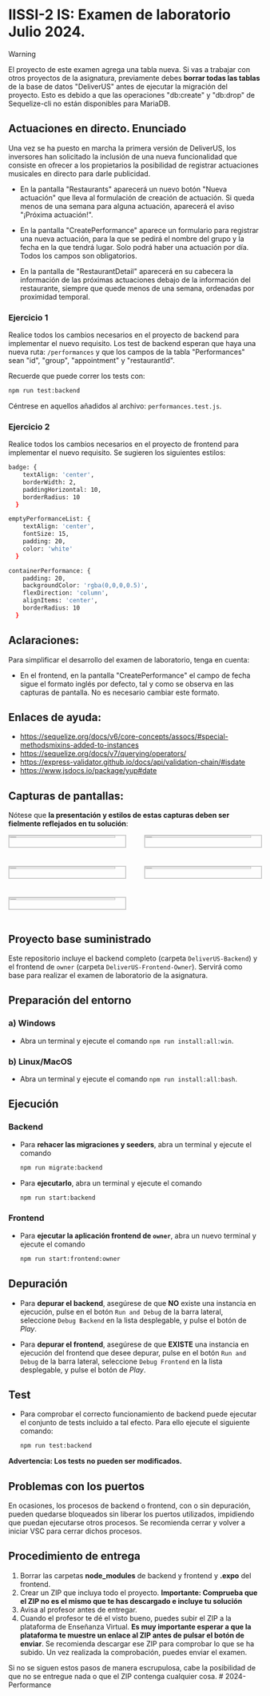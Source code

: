 # IISSI-2 IS: Examen de laboratorio Julio 2024. 

>[!WARNING] 
>El proyecto de este examen agrega una tabla nueva. Si vas a trabajar con otros proyectos de la asignatura, previamente debes **borrar todas las tablas** de la base de datos "DeliverUS" antes de ejecutar la migración del proyecto. Esto es debido a que las operaciones "db:create" y "db:drop" de Sequelize-cli no están disponibles para MariaDB.
  
## Actuaciones en directo. Enunciado

Una vez se ha puesto en marcha la primera versión de DeliverUS, los inversores han solicitado la inclusión de una nueva funcionalidad que consiste en ofrecer a los propietarios la posibilidad de registrar actuaciones musicales en directo para darle publicidad. 

* En la pantalla "Restaurants" aparecerá un nuevo botón "Nueva actuación" que lleva al formulación de creación de actuación. Si queda menos de una semana para alguna actuación, aparecerá el aviso "¡Próxima actuación!".

* En la pantalla "CreatePerformance" aparece un formulario para registrar una nueva actuación, para la que se pedirá el nombre del grupo y la fecha en la que tendrá lugar. Solo podrá haber una actuación por día. Todos los campos son obligatorios.

* En la pantalla de "RestaurantDetail" aparecerá en su cabecera la información de las próximas actuaciones debajo de la información del restaurante, siempre que quede menos de una semana, ordenadas por proximidad temporal.

### Ejercicio 1

Realice todos los cambios necesarios en el proyecto de backend para implementar el nuevo requisito. Los test de backend esperan que haya una nueva ruta: `/performances` y que los campos de la tabla "Performances" sean "id", "group", "appointment" y "restaurantId". 

Recuerde que puede correr los tests con:
```Bash
npm run test:backend
```
Céntrese en aquellos añadidos al archivo: `performances.test.js`.

### Ejercicio 2

Realice todos los cambios necesarios en el proyecto de frontend para implementar el nuevo requisito. Se sugieren los siguientes estilos:

```Bash
badge: {
    textAlign: 'center',
    borderWidth: 2,
    paddingHorizontal: 10,
    borderRadius: 10
  }
```

```Bash
emptyPerformanceList: {
    textAlign: 'center',
    fontSize: 15,
    padding: 20,
    color: 'white'
  }
```

```Bash
containerPerformance: {
    padding: 20,
    backgroundColor: 'rgba(0,0,0,0.5)',
    flexDirection: 'column',
    alignItems: 'center',
    borderRadius: 10
  }
```

## Aclaraciones:

Para simplificar el desarrollo del examen de laboratorio, tenga en cuenta:
* En el frontend, en la pantalla "CreatePerformance" el campo de fecha sigue el formato inglés por defecto, tal y como se observa en las capturas de pantalla. No es necesario cambiar este formato.

## Enlaces de ayuda:

* https://sequelize.org/docs/v6/core-concepts/assocs/#special-methodsmixins-added-to-instances
* https://sequelize.org/docs/v7/querying/operators/
* https://express-validator.github.io/docs/api/validation-chain/#isdate
* https://www.jsdocs.io/package/yup#date

## Capturas de pantallas:

Nótese que **la presentación y estilos de estas capturas deben ser fielmente reflejados en tu solución**: 

<div style="display: grid; grid-template-columns: repeat(2, 50%); gap: 20px;">
  <img src="docs/MyRestaurants.JPG" alt="List of restaurants" style="border: solid 2px #ccc; width: calc(100% - 20px);"/>
  <img src="docs/RestaurantDetail-Performance.JPG" alt="Restaurant with performances" style="border: solid 2px #ccc; width: calc(100% - 20px);"/>
  <img src="docs/RestaurantDetail-NoPerformance.JPG" alt="Restaurant without any performance" style="border: solid 2px #ccc; width: calc(100% - 20px);"/>
  <img src="docs/CreatePerformance-BackendValidation.JPG" alt="New performance with validation error from backend" style="border: solid 2px #ccc; width: calc(100% - 20px);"/>
  <img src="docs/CreatePerformance-FrontendValidation.JPG" alt="New performance with validation error from frontend" style="border: solid 2px #ccc; width: calc(100% - 20px);"/>
</div>

## Proyecto base suministrado

Este repositorio incluye el backend completo (carpeta `DeliverUS-Backend`) y el frontend de `owner` (carpeta `DeliverUS-Frontend-Owner`). Servirá como base para realizar el examen de laboratorio de la asignatura.

## Preparación del entorno

### a) Windows

* Abra un terminal y ejecute el comando `npm run install:all:win`.

### b) Linux/MacOS

* Abra un terminal y ejecute el comando `npm run install:all:bash`.

## Ejecución

### Backend

* Para **rehacer las migraciones y seeders**, abra un terminal y ejecute el comando

    ```Bash
    npm run migrate:backend
    ```

* Para **ejecutarlo**, abra un terminal y ejecute el comando

    ```Bash
    npm run start:backend
    ```

### Frontend

* Para **ejecutar la aplicación frontend de `owner`**, abra un nuevo terminal y ejecute el comando

    ```Bash
    npm run start:frontend:owner
    ```


## Depuración

* Para **depurar el backend**, asegúrese de que **NO** existe una instancia en ejecución, pulse en el botón `Run and Debug` de la barra lateral, seleccione `Debug Backend` en la lista desplegable, y pulse el botón de *Play*.

* Para **depurar el frontend**, asegúrese de que **EXISTE** una instancia en ejecución del frontend que desee depurar, pulse en el botón `Run and Debug` de la barra lateral, seleccione `Debug Frontend` en la lista desplegable, y pulse el botón de *Play*.

## Test

* Para comprobar el correcto funcionamiento de backend puede ejecutar el conjunto de tests incluido a tal efecto. Para ello ejecute el siguiente comando:

    ```Bash
    npm run test:backend
    ```
**Advertencia: Los tests no pueden ser modificados.**

## Problemas con los puertos

En ocasiones, los procesos de backend o frontend, con o sin depuración, pueden quedarse bloqueados sin liberar los puertos utilizados, impidiendo que puedan ejecutarse otros procesos. Se recomienda cerrar y volver a iniciar VSC para cerrar dichos procesos.


## Procedimiento de entrega

1. Borrar las carpetas **node_modules** de backend y frontend y **.expo** del frontend.
1. Crear un ZIP que incluya todo el proyecto. **Importante: Comprueba que el ZIP no es el mismo que te has descargado e incluye tu solución**
1. Avisa al profesor antes de entregar.
1. Cuando el profesor te dé el visto bueno, puedes subir el ZIP a la plataforma de Enseñanza Virtual. **Es muy importante esperar a que la plataforma te muestre un enlace al ZIP antes de pulsar el botón de enviar**. Se recomienda descargar ese ZIP para comprobar lo que se ha subido. Un vez realizada la comprobación, puedes enviar el examen.
  
Si no se siguen estos pasos de manera escrupulosa, cabe la posibilidad de que no se entregue nada o que el ZIP contenga cualquier cosa. 
#   2 0 2 4 - P e r f o r m a n c e  
 
